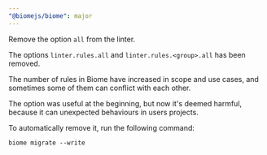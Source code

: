 ```yaml
---
"@biomejs/biome": major
---
```


Remove the option `all` from the linter.

The options `linter.rules.all` and `linter.rules.<group>.all` has been removed.

The number of rules in Biome have increased in scope and use cases, and sometimes some of them can conflict with each other.

The option was useful at the beginning, but now it's deemed harmful, because it can unexpected behaviours in users projects.

To automatically remove it, run the following command:
```shell
biome migrate --write
```
